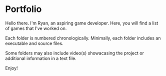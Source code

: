 # Portfolio

Hello there. I'm Ryan, an aspiring game developer. Here, you will find a list of games that I've worked on.

Each folder is numbered chronologically. Minimally, each folder includes an executable and source files.

Some folders may also include video(s) showacasing the project or additional information in a text file.

Enjoy!
